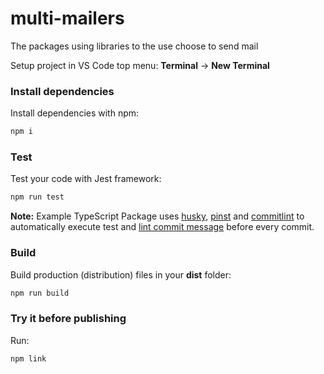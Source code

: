 # multi-mailers
The packages using libraries to the use choose to send mail

Setup project in VS Code top menu: **Terminal** -> **New Terminal**

### Install dependencies

Install dependencies with npm:

```bash
npm i
```

### Test

Test your code with Jest framework:

```bash
npm run test
```

**Note:** Example TypeScript Package uses [husky](https://typicode.github.io/husky/), [pinst](https://github.com/typicode/pinst) and [commitlint](https://commitlint.js.org/) to automatically execute test and [lint commit message](https://www.conventionalcommits.org/) before every commit.

### Build

Build production (distribution) files in your **dist** folder:

```bash
npm run build
```

### Try it before publishing

Run:

```bash
npm link
```
